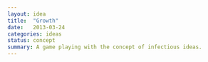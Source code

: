```yaml
---
layout: idea
title:  "Growth"
date:   2013-03-24
categories: ideas
status: concept
summary: A game playing with the concept of infectious ideas.
---
```

